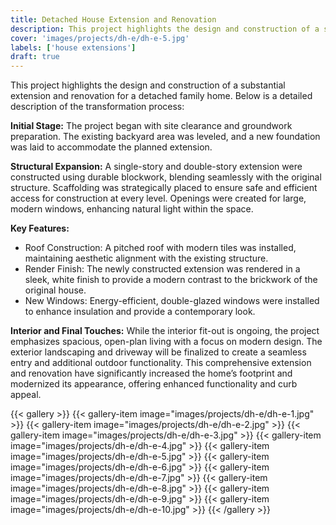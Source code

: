 ```yaml
---
title: Detached House Extension and Renovation
description: This project highlights the design and construction of a substantial extension and renovation for a detached family home.
cover: 'images/projects/dh-e/dh-e-5.jpg'
labels: ['house extensions']
draft: true
---
```


This project highlights the design and construction of a substantial extension and renovation for a detached family home. Below is a detailed description of the transformation process:

**Initial Stage:**
The project began with site clearance and groundwork preparation. The existing backyard area was leveled, and a new foundation was laid to accommodate the planned extension.

**Structural Expansion:**
A single-story and double-story extension were constructed using durable blockwork, blending seamlessly with the original structure.
Scaffolding was strategically placed to ensure safe and efficient access for construction at every level.
Openings were created for large, modern windows, enhancing natural light within the space.

**Key Features:**
- Roof Construction: A pitched roof with modern tiles was installed, maintaining aesthetic alignment with the existing structure.
- Render Finish: The newly constructed extension was rendered in a sleek, white finish to provide a modern contrast to the brickwork of the original house.
- New Windows: Energy-efficient, double-glazed windows were installed to enhance insulation and provide a contemporary look.

**Interior and Final Touches:**
While the interior fit-out is ongoing, the project emphasizes spacious, open-plan living with a focus on modern design.
The exterior landscaping and driveway will be finalized to create a seamless entry and additional outdoor functionality.
This comprehensive extension and renovation have significantly increased the home’s footprint and modernized its appearance, offering enhanced functionality and curb appeal.

{{< gallery >}}
{{< gallery-item image="images/projects/dh-e/dh-e-1.jpg" >}}
{{< gallery-item image="images/projects/dh-e/dh-e-2.jpg" >}}
{{< gallery-item image="images/projects/dh-e/dh-e-3.jpg" >}}
{{< gallery-item image="images/projects/dh-e/dh-e-4.jpg" >}}
{{< gallery-item image="images/projects/dh-e/dh-e-5.jpg" >}}
{{< gallery-item image="images/projects/dh-e/dh-e-6.jpg" >}}
{{< gallery-item image="images/projects/dh-e/dh-e-7.jpg" >}}
{{< gallery-item image="images/projects/dh-e/dh-e-8.jpg" >}}
{{< gallery-item image="images/projects/dh-e/dh-e-9.jpg" >}}
{{< gallery-item image="images/projects/dh-e/dh-e-10.jpg" >}}
{{< /gallery >}}